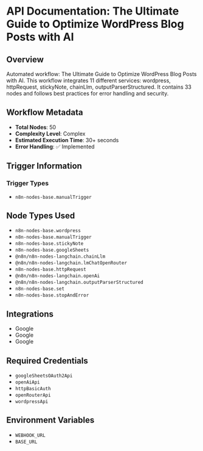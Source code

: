 # API Documentation: The Ultimate Guide to Optimize WordPress Blog Posts with AI

## Overview
Automated workflow: The Ultimate Guide to Optimize WordPress Blog Posts with AI. This workflow integrates 11 different services: wordpress, httpRequest, stickyNote, chainLlm, outputParserStructured. It contains 33 nodes and follows best practices for error handling and security.

## Workflow Metadata
- **Total Nodes**: 50
- **Complexity Level**: Complex
- **Estimated Execution Time**: 30+ seconds
- **Error Handling**: ✅ Implemented

## Trigger Information
### Trigger Types
- `n8n-nodes-base.manualTrigger`

## Node Types Used
- `n8n-nodes-base.wordpress`
- `n8n-nodes-base.manualTrigger`
- `n8n-nodes-base.stickyNote`
- `n8n-nodes-base.googleSheets`
- `@n8n/n8n-nodes-langchain.chainLlm`
- `@n8n/n8n-nodes-langchain.lmChatOpenRouter`
- `n8n-nodes-base.httpRequest`
- `@n8n/n8n-nodes-langchain.openAi`
- `@n8n/n8n-nodes-langchain.outputParserStructured`
- `n8n-nodes-base.set`
- `n8n-nodes-base.stopAndError`

## Integrations
- Google
- Google
- Google

## Required Credentials
- `googleSheetsOAuth2Api`
- `openAiApi`
- `httpBasicAuth`
- `openRouterApi`
- `wordpressApi`

## Environment Variables
- `WEBHOOK_URL`
- `BASE_URL`
